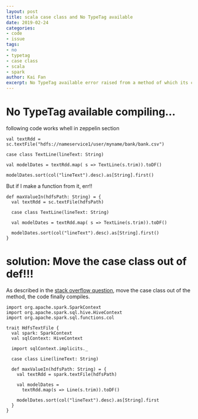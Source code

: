 ```yaml
---
layout: post
title: scala case class and No TypeTag available 
date: 2019-02-24
categories: 
- code
- issue
tags: 
- no
- typetag
- case class
- scala
- spark
author: Kai Fan
excerpt: No TypeTag available error raised from a method of which its code runs well in zeppelin
---
```



# No TypeTag available compiling&#x2026;

following code works whell in zeppelin section

    val textRdd = sc.textFile("hdfs://nameservice1/user/myname/bank/bank.csv")
    
    case class TextLine(lineText: String)
    
    val modelDates = textRdd.map( s => TextLine(s.trim)).toDF()
    
    modelDates.sort(col("lineText").desc).as[String].first()

But if I make a function from it, err!!

    def maxValueIn(hdfsPath: String) = {
      val textRdd = sc.textFile(hdfsPath)
    
      case class TextLine(lineText: String)
    
      val modelDates = textRdd.map( s => TextLine(s.trim)).toDF()
    
      modelDates.sort(col("lineText").desc).as[String].first()
    }


# solution: Move the case class out of def!!!

As described in the [stack overflow question](https://stackoverflow.com/questions/29143756/scala-spark-app-with-no-typetag-available-error-in-def-main-style-app), move the case class out
of the method, the code finally compiles.

    import org.apache.spark.SparkContext
    import org.apache.spark.sql.hive.HiveContext
    import org.apache.spark.sql.functions.col
    
    trait HdfsTextFile {
      val spark: SparkContext
      val sqlContext: HiveContext
    
      import sqlContext.implicits._
    
      case class Line(lineText: String)
    
      def maxValueIn(hdfsPath: String) = {
        val textRdd = spark.textFile(hdfsPath)
    
        val modelDates =
          textRdd.map(s => Line(s.trim)).toDF()
    
        modelDates.sort(col("lineText").desc).as[String].first
      }
    }

